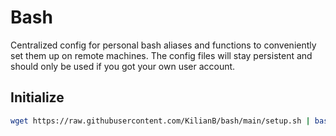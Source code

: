 # Bash

Centralized config for personal bash aliases and functions to conveniently set them up on remote machines.
The config files will stay persistent and should only be used if you got your own user account.

## Initialize

```bash
wget https://raw.githubusercontent.com/KilianB/bash/main/setup.sh | bash
```
